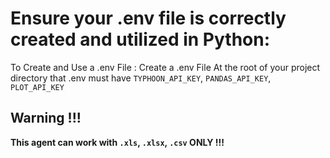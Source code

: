 # Ensure your .env file is correctly created and utilized in Python:

To Create and Use a .env File : 
Create a .env File
At the root of your project directory that .env must have `TYPHOON_API_KEY`, `PANDAS_API_KEY`, `PLOT_API_KEY`

## Warning !!!

**This agent can work with `.xls`, `.xlsx`, `.csv` **ONLY** !!!**
